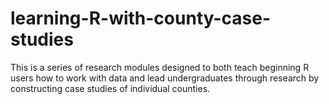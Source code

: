 # learning-R-with-county-case-studies
This is a series of research modules designed to both teach beginning R users how to work with data and lead undergraduates through research by constructing case studies of individual counties.
